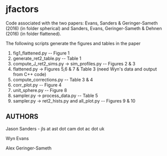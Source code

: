 # jfactors

Code associated with the two papers: Evans, Sanders & Geringer-Sameth (2016) (in folder spherical) and Sanders, Evans,  Geringer-Sameth & Dehnen (2016) (in folder flattened).

The following scripts generate the figures and tables in the paper

1. fig1_flattened.py -- Figure 1
2. generate_ret2_table.py -- Table 1
3. compute_J_ret2_sims.py -> sim_profiles.py -- Figures 2 & 3
4. flattened.py -> Figures 5,6 & 7 & Table 3 (need Wyn's data and output from C++ code)
5. compute_corrections.py -- Table 3 & 4
6. corr_plot.py -- Figure 4
7. unit_sphere.py -- Figure 8
8. sampler.py -> process_data.py -- Table 5
9. sampler.py -> ret2_hists.py and all_plot.py -- Figures 9 & 10

## AUTHORS

Jason Sanders - jls at ast dot cam dot ac dot uk

Wyn Evans

Alex Geringer-Sameth

